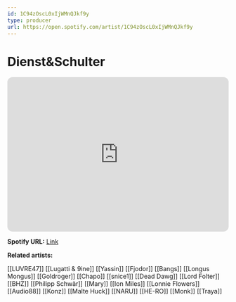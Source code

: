```yaml
---
id: 1C94zOscL0xIjWMnQJkf9y
type: producer
url: https://open.spotify.com/artist/1C94zOscL0xIjWMnQJkf9y
---
```

# Dienst&Schulter

<iframe style="border-radius:12px" src="https://open.spotify.com/embed/artist/1C94zOscL0xIjWMnQJkf9y" width="100%" height="352" frameBorder="0" allowfullscreen="" allow="autoplay; clipboard-write; encrypted-media; fullscreen; picture-in-picture" loading="lazy"></iframe>

**Spotify URL:** [Link](https://open.spotify.com/artist/1C94zOscL0xIjWMnQJkf9y)

**Related artists:**

[[LUVRE47]]
[[Lugatti & 9ine]]
[[Yassin]]
[[Fjodor]]
[[Bangs]]
[[Longus Mongus]]
[[Goldroger]]
[[Chapo]]
[[snice1]]
[[Dead Dawg]]
[[Lord Folter]]
[[BHZ]]
[[Philipp Schwär]]
[[Mary]]
[[Ion Miles]]
[[Lonnie Flowers]]
[[Audio88]]
[[Konz]]
[[Malte Huck]]
[[NARU]]
[[HE-RO]]
[[Monk]]
[[Traya]]
